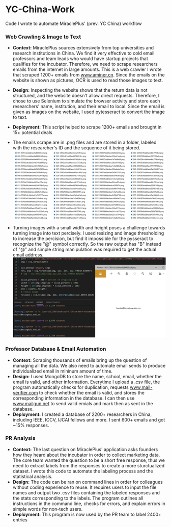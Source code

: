 # YC-China-Work
Code I wrote to automate MiraclePlus' (prev. YC China) workflow

### Web Crawling & Image to Text
* **Context:** MiraclePlus sources extensively from top universities and research institutions in China. We find it very effective to cold email professors and team leads who would have startup projects that qualifies for the incubator. Therefore, we need to scrape researchers emails from the internet in large amounts. This is a web crawler I wrote that scraped 1200+ emails from www.aminer.cn. Since the emails on the website is shown as pictures, OCR is used to read those images to text. 
* **Design:** Inspecting the website shows that the return data is not structured, and the website doesn't allow direct requests. Therefore, I chose to use Selenium to simulate the browser activity and store each researchers' name, institution, and their email to local. Since the email is given as images on the website, I used pytesseract to convert the image to text. 
* **Deployment:** This script helped to scrape 1200+ emails and brought in 15+ potential deals

* The emails scrape are in .png files and are stored in a folder, labeled with the researcher's ID and the sequence of it being stored.
![Scraped Emails](/saved_emails.jpg)


* Turning images with a small width and height poses a challenge towards turning image into text percisely. I used resizing and image thresholding to increase the percision, but find it impossible for the pysseract to recognize the "@" symbol correctly. So the raw output has "B" instead of "@" and simple string manipulation was required to get the actual email address.
![Scraped Emails](/output.jpg)


### Professor Database & Email Automation
* **Context:** Scraping thousands of emails bring up the question of managing all the data. We also need to automate email sends to produce individualized email in mininum amount of time. 
* **Design:** I used MongoDB to store the name, school, email, whether the email is valid, and other information. Everytime I upload a .csv file, the program automatically checks for duplication, requests www.mail-verifier.com to check whether the email is valid, and stores the corresponding information in the database. I can then use www.mailgun.net to send valid emials and mark then as sent in the database. 
* **Deployment:** I created a database of 2200+ researchers in China, including IEEE, ICCV, IJCAI fellows and more. I sent 600+ emails and got ~15% responses. 


### PR Analysis
* **Context:** The last question on MiraclePlus' application asks founders how they heard about the incubator in order to collect marketing data. The core team wanted the question to be a short free response, thus we need to extract labels from the responses to create a more sturctualized dataset. I wrote this code to automate the labeling process and the statistical analysis. 
* **Design:** The code can be ran on command lines in order for colleagues without coding experience to reuse. It requires users to input the file names and output two .csv files containing the labeled responses and the stats corresponding to the labels. The program outlines all instructions in the command line, checks for errors, and explain errors in simple words for non-tech users. 
* **Deployment:** This program is now used by the PR team to label 2400+ entries
